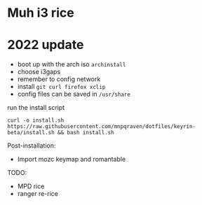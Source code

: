 # Muh i3 rice

# 2022 update
- boot up with the arch iso
`archinstall`
- choose i3gaps
- remember to config network
- install `git curl firefox xclip`
- config files can be saved in `/usr/share`

run the install script
```
curl -o install.sh https://raw.githubusercontent.com/mnpqraven/dotfiles/keyrin-beta/install.sh && bash install.sh
```
Post-installation:
- Import mozc keymap and romantable

TODO:
- MPD rice
- ranger re-rice
